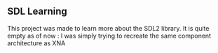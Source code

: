 ## SDL Learning

This project was made to learn more about the SDL2 library.
It is quite empty as of now : I was simply trying to recreate the same component architecture as XNA